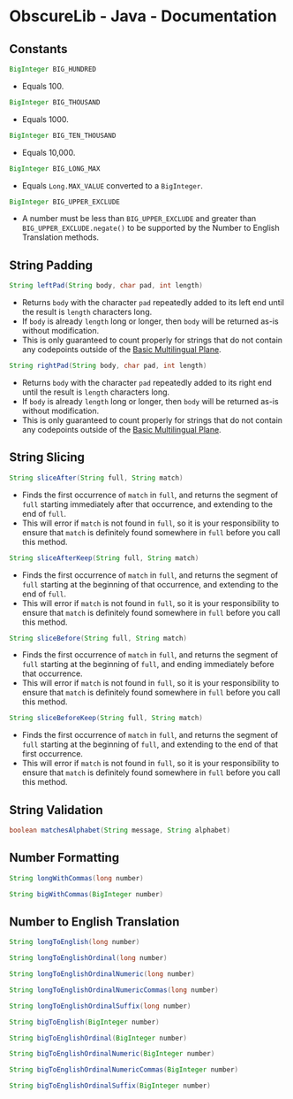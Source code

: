# ObscureLib - Java - Documentation

## Constants

```java
BigInteger BIG_HUNDRED
```
- Equals 100.

```java
BigInteger BIG_THOUSAND
```
- Equals 1000.

```java
BigInteger BIG_TEN_THOUSAND
```
- Equals 10,000.

```java
BigInteger BIG_LONG_MAX
```
- Equals `Long.MAX_VALUE` converted to a `BigInteger`.

```java
BigInteger BIG_UPPER_EXCLUDE
```
- A number must be less than `BIG_UPPER_EXCLUDE` and greater than `BIG_UPPER_EXCLUDE.negate()` to be supported by the Number to English Translation methods.

## String Padding

```java
String leftPad(String body, char pad, int length)
```
- Returns `body` with the character `pad` repeatedly added to its left end until the result is `length` characters long.
- If `body` is already `length` long or longer, then `body` will be returned as-is without modification.
- This is only guaranteed to count properly for strings that do not contain any codepoints outside of the [Basic Multilingual Plane](https://docs.oracle.com/en/java/javase/24/docs/api/java.base/java/lang/Character.html#unicode).

```java
String rightPad(String body, char pad, int length)
```
- Returns `body` with the character `pad` repeatedly added to its right end until the result is `length` characters long.
- If `body` is already `length` long or longer, then `body` will be returned as-is without modification.
- This is only guaranteed to count properly for strings that do not contain any codepoints outside of the [Basic Multilingual Plane](https://docs.oracle.com/en/java/javase/24/docs/api/java.base/java/lang/Character.html#unicode).

## String Slicing

```java
String sliceAfter(String full, String match)
```
- Finds the first occurrence of `match` in `full`, and returns the segment of `full` starting immediately after that occurrence, and extending to the end of `full`.
- This will error if `match` is not found in `full`, so it is your responsibility to ensure that `match` is definitely found somewhere in `full` before you call this method.

```java
String sliceAfterKeep(String full, String match)
```
- Finds the first occurrence of `match` in `full`, and returns the segment of `full` starting at the beginning of that occurrence, and extending to the end of `full`.
- This will error if `match` is not found in `full`, so it is your responsibility to ensure that `match` is definitely found somewhere in `full` before you call this method.

```java
String sliceBefore(String full, String match)
```
- Finds the first occurrence of `match` in `full`, and returns the segment of `full` starting at the beginning of `full`, and ending immediately before that occurrence.
- This will error if `match` is not found in `full`, so it is your responsibility to ensure that `match` is definitely found somewhere in `full` before you call this method.

```java
String sliceBeforeKeep(String full, String match)
```
- Finds the first occurrence of `match` in `full`, and returns the segment of `full` starting at the beginning of `full`, and extending to the end of that first occurrence.
- This will error if `match` is not found in `full`, so it is your responsibility to ensure that `match` is definitely found somewhere in `full` before you call this method.

## String Validation

```java
boolean matchesAlphabet(String message, String alphabet)
```

## Number Formatting

```java
String longWithCommas(long number)
```

```java
String bigWithCommas(BigInteger number)
```

## Number to English Translation

```java
String longToEnglish(long number)
```

```java
String longToEnglishOrdinal(long number)
```

```java
String longToEnglishOrdinalNumeric(long number)
```

```java
String longToEnglishOrdinalNumericCommas(long number)
```

```java
String longToEnglishOrdinalSuffix(long number)
```

```java
String bigToEnglish(BigInteger number)
```

```java
String bigToEnglishOrdinal(BigInteger number)
```

```java
String bigToEnglishOrdinalNumeric(BigInteger number)
```

```java
String bigToEnglishOrdinalNumericCommas(BigInteger number)
```

```java
String bigToEnglishOrdinalSuffix(BigInteger number)
```